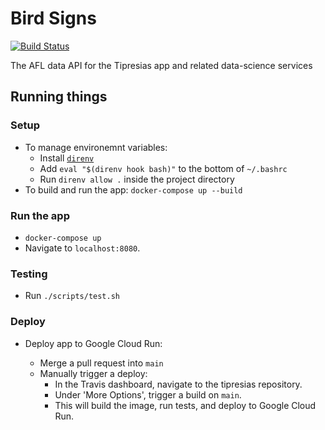 # Bird Signs

[![Build Status](https://travis-ci.com/tipresias/bird-signs.svg?branch=main)](https://travis-ci.com/tipresias/bird-signs)

The AFL data API for the Tipresias app and related data-science services

## Running things

### Setup

- To manage environemnt variables:
    - Install [`direnv`](https://direnv.net/)
    - Add `eval "$(direnv hook bash)"` to the bottom of `~/.bashrc`
    - Run `direnv allow .` inside the project directory
- To build and run the app: `docker-compose up --build`

### Run the app

- `docker-compose up`
- Navigate to `localhost:8080`.

### Testing

- Run `./scripts/test.sh`

### Deploy

- Deploy app to Google Cloud Run:

  - Merge a pull request into `main`
  - Manually trigger a deploy:
    - In the Travis dashboard, navigate to the tipresias repository.
    - Under 'More Options', trigger a build on `main`.
    - This will build the image, run tests, and deploy to Google Cloud Run.
